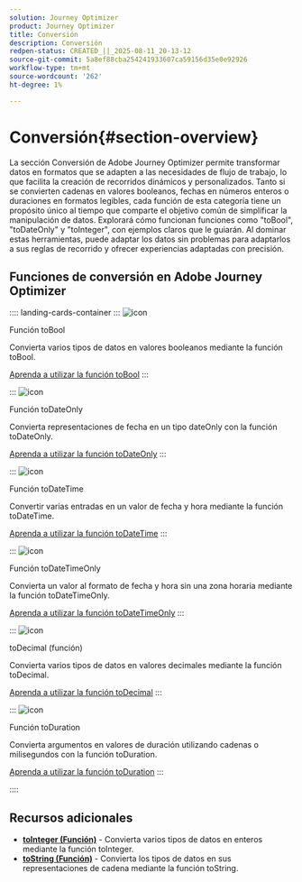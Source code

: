 ```yaml
---
solution: Journey Optimizer
product: Journey Optimizer
title: Conversión
description: Conversión
redpen-status: CREATED_||_2025-08-11_20-13-12
source-git-commit: 5a8ef88cba254241933607ca59156d35e0e92926
workflow-type: tm+mt
source-wordcount: '262'
ht-degree: 1%

---
```



# Conversión{#section-overview}

La sección Conversión de Adobe Journey Optimizer permite transformar datos en formatos que se adapten a las necesidades de flujo de trabajo, lo que facilita la creación de recorridos dinámicos y personalizados. Tanto si se convierten cadenas en valores booleanos, fechas en números enteros o duraciones en formatos legibles, cada función de esta categoría tiene un propósito único al tiempo que comparte el objetivo común de simplificar la manipulación de datos. Explorará cómo funcionan funciones como &quot;toBool&quot;, &quot;toDateOnly&quot; y &quot;toInteger&quot;, con ejemplos claros que le guiarán. Al dominar estas herramientas, puede adaptar los datos sin problemas para adaptarlos a sus reglas de recorrido y ofrecer experiencias adaptadas con precisión.

## Funciones de conversión en Adobe Journey Optimizer

:::: landing-cards-container
:::
![icon](https://cdn.experienceleague.adobe.com/icons/code-branch.svg)

Función toBool

Convierta varios tipos de datos en valores booleanos mediante la función toBool.

[Aprenda a utilizar la función toBool](../using/building-journeys/functions/functiontobool.md)
:::

:::
![icon](https://cdn.experienceleague.adobe.com/icons/code-branch.svg)

Función toDateOnly

Convierta representaciones de fecha en un tipo dateOnly con la función toDateOnly.

[Aprenda a utilizar la función toDateOnly](../using/building-journeys/functions/functiontodateonly.md)
:::

:::
![icon](https://cdn.experienceleague.adobe.com/icons/code-branch.svg)

Función toDateTime

Convertir varias entradas en un valor de fecha y hora mediante la función toDateTime.

[Aprenda a utilizar la función toDateTime](../using/building-journeys/functions/functiontodatetime.md)
:::

:::
![icon](https://cdn.experienceleague.adobe.com/icons/code-branch.svg)

Función toDateTimeOnly

Convierta un valor al formato de fecha y hora sin una zona horaria mediante la función toDateTimeOnly.

[Aprenda a utilizar la función toDateTimeOnly](../using/building-journeys/functions/functiontodatetimeonly.md)
:::

:::
![icon](https://cdn.experienceleague.adobe.com/icons/code-branch.svg)

toDecimal (función)

Convierta varios tipos de datos en valores decimales mediante la función toDecimal.

[Aprenda a utilizar la función toDecimal](../using/building-journeys/functions/functiontodecimal.md)
:::

:::
![icon](https://cdn.experienceleague.adobe.com/icons/code-branch.svg)

Función toDuration

Convierta argumentos en valores de duración utilizando cadenas o milisegundos con la función toDuration.

[Aprenda a utilizar la función toDuration](../using/building-journeys/functions/functiontoduration.md)
:::

::::


## Recursos adicionales

- **[toInteger (Función)](../using/building-journeys/functions/functiontointeger.md)** - Convierta varios tipos de datos en enteros mediante la función toInteger.
- **[toString (Función)](../using/building-journeys/functions/functiontostring.md)** - Convierta los tipos de datos en sus representaciones de cadena mediante la función toString.
